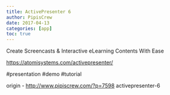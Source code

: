 ```yaml
---
title: ActivePresenter 6
author: PipisCrew
date: 2017-04-13
categories: [app]
toc: true
---
```


Create Screencasts & Interactive eLearning Contents With Ease

https://atomisystems.com/activepresenter/

#presentation #demo #tutorial

origin - http://www.pipiscrew.com/?p=7598 activepresenter-6